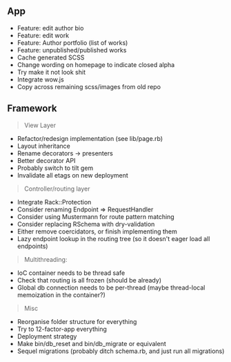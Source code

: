 App
---

 - Feature: edit author bio
 - Feature: edit work
 - Feature: Author portfolio (list of works)
 - Feature: unpublished/published works
 - Cache generated SCSS
 - Change wording on homepage to indicate closed alpha
 - Try make it not look shit
 - Integrate wow.js
 - Copy across remaining scss/images from old repo

Framework
---------

 > View Layer
   - Refactor/redesign implementation (see lib/page.rb)
   - Layout inheritance
   - Rename decorators -> presenters
   - Better decorator API
   - Probably switch to tilt gem
   - Invalidate all etags on new deployment

 > Controller/routing layer
   - Integrate Rack::Protection
   - Consider renaming Endpoint => RequestHandler
   - Consider using Mustermann for route pattern matching
   - Consider replacing RSchema with dry-validation
   - Either remove coercidators, or finish implementing them
   - Lazy endpoint lookup in the routing tree (so it doesn't eager load all
     endpoints)

 > Multithreading:
   - IoC container needs to be thread safe
   - Check that routing is all frozen (should be already)
   - Global db connection needs to be per-thread (maybe thread-local
     memoization in the container?)

 > Misc
   - Reorganise folder structure for everything
   - Try to 12-factor-app everything
   - Deployment strategy
   - Make bin/db_reset and bin/db_migrate or equivalent
   - Sequel migrations (probably ditch schema.rb, and just run all migrations)

